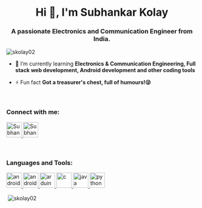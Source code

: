 <h1 align="center">Hi 👋, I'm Subhankar Kolay</h1>
<h3 align="center">A passionate Electronics and Communication Engineer from India.</h3>



<p align="left"> <img src="https://komarev.com/ghpvc/?username=skolay02&label=Profile%20views&color=0e75b6&style=flat" alt="skolay02" /> </p>

- 🌱 I’m currently learning **Electronics & Communication Engineering, Full stack web development, Android development and other coding tools**

- ⚡ Fun fact **Got a treasurer's chest, full of humours!😜**

<br>
<h3 align="left">Connect with me:</h3>
<p align="left">

<!-- Linked In -->
<a href="https://www.linkedin.com/in/subhankar-kolay-b2b725282" target="  " rel="noreferrer"> 
<img src="https://pbs.twimg.com/profile_images/1661161645857710081/6WtDIesg_400x400.png" alt="Subhankar Kolay" height="40"/>   </a> 

<!-- Fb -->
<a href="https://www.facebook.com/profile.php?id=100071196076444&mibextid=ZbWKwL" target="  " rel="noreferrer"> 
<img src="https://upload.wikimedia.org/wikipedia/commons/thumb/0/05/Facebook_Logo_%282019%29.png/600px-Facebook_Logo_%282019%29.png" alt="Subhankar Kolay" height="40"/> </a> 
</p>




<br>
<h3 align="left">Languages and Tools:</h3>
<p align="left"> 

<!-- Android Studio -->
<a href="https://developer.android.com" target="  " rel="noreferrer"> 
<img src="https://upload.wikimedia.org/wikipedia/commons/thumb/c/c1/Android_Studio_icon_%282023%29.svg/1200px-Android_Studio_icon_%282023%29.svg.png" alt="android" height="40"/> </a> 

<!-- HTML -->
<a href="https://www.w3schools.com/html/" target="  " rel="noreferrer"> 
<img src="https://upload.wikimedia.org/wikipedia/commons/thumb/6/61/HTML5_logo_and_wordmark.svg/768px-HTML5_logo_and_wordmark.svg.png" alt="android" height="40"/> </a> 

<!-- Arduino -->
<a href="https://www.arduino.cc/" target="  " rel="noreferrer"> 
<img src="https://cdn.worldvectorlogo.com/logos/arduino-1.svg" alt="arduino" height="40"/> </a> 

<!-- C programming -->
<a href="https://www.cprogramming.com/" target="  " rel="noreferrer"> 
<img src="https://upload.wikimedia.org/wikipedia/commons/1/18/C_Programming_Language.svg" alt="c" height="40"/> </a> 

<!-- Java -->
<a href="https://www.java.com" target="  " rel="noreferrer"> 
<img src="https://logos-world.net/wp-content/uploads/2022/07/Java-Logo.png" alt="java" height="40"/> 
</a> 

<!-- Python -->
<a href="https://www.python.org" target="  " rel="noreferrer"> 
<img src="https://seeklogo.com/images/P/python-logo-C50EED1930-seeklogo.com.png" alt="python" height="40"/> </a> 
</p>

<p>&nbsp;<img align="center" src="https://github-readme-stats.vercel.app/api?username=skolay02&show_icons=true&locale=en" alt="skolay02" /></p>
